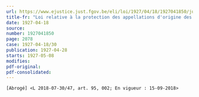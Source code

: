 ```yaml
---
url: https://www.ejustice.just.fgov.be/eli/loi/1927/04/18/1927041850/justel
title-fr: "Loi relative à la protection des appellations d'origine des vins et eaux-de-vie(NOTE : Consultation des versions antérieures à partir du 05-09-2018 et mise à jour au 05-09-2018)"
date: 1927-04-18
source:
number: 1927041850
page: 2078
case: 1927-04-18/30
publication: 1927-04-28
starts: 1927-05-08
modifies:
pdf-original:
pdf-consolidated:
---
```


`[Abrogé] <L 2018-07-30/47, art. 95, 002; En vigueur : 15-09-2018>`
